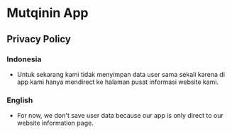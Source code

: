 # Mutqinin App
## Privacy Policy
### Indonesia
- Untuk sekarang kami tidak menyimpan data user sama sekali karena di app kami hanya mendirect ke halaman pusat informasi website kami.

### English
- For now, we don't save user data because our app is only direct to our website information page.
